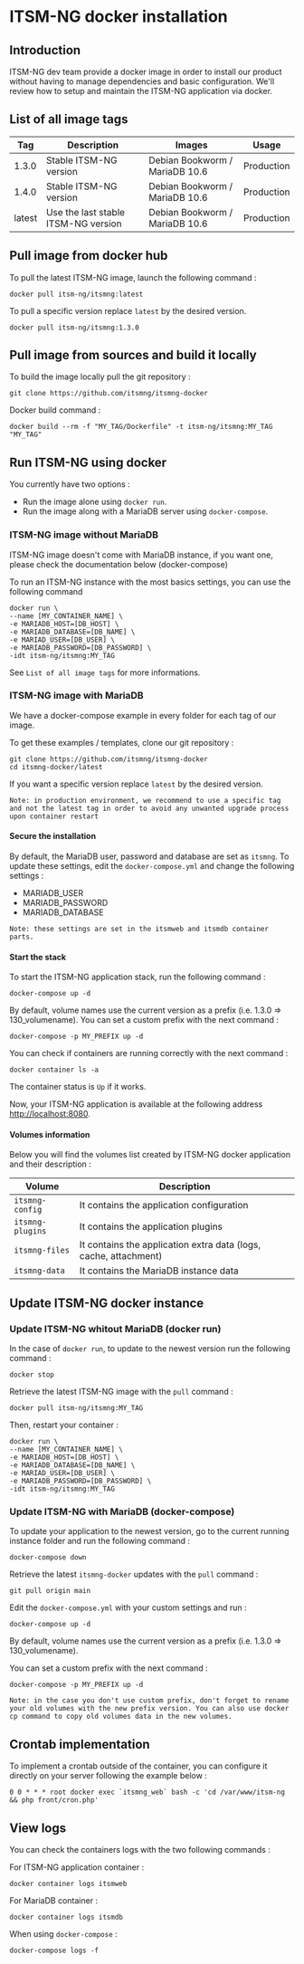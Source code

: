 # ITSM-NG docker installation

## Introduction

ITSM-NG dev team provide a docker image in order to install our product without having to manage dependencies and basic configuration.
We'll review how to setup and maintain the ITSM-NG application via docker.

## List of all image tags

| Tag    | Description                         | Images                         | Usage      |
|--------|-------------------------------------|--------------------------------|------------|
| 1.3.0  | Stable ITSM-NG version              | Debian Bookworm / MariaDB 10.6 | Production |
| 1.4.0  | Stable ITSM-NG version              | Debian Bookworm / MariaDB 10.6 | Production |
| latest | Use the last stable ITSM-NG version | Debian Bookworm / MariaDB 10.6 | Production |

## Pull image from docker hub

To pull the latest ITSM-NG image, launch the following command :

    docker pull itsm-ng/itsmng:latest

To pull a specific version replace `latest` by the desired version.

    docker pull itsm-ng/itsmng:1.3.0

## Pull image from sources and build it locally

To build the image locally pull the git repository :

    git clone https://github.com/itsmng/itsmng-docker

Docker build command :

    docker build --rm -f "MY_TAG/Dockerfile" -t itsm-ng/itsmng:MY_TAG "MY_TAG"

## Run ITSM-NG using docker

You currently have two options : 

* Run the image alone using `docker run`.
* Run the image along with a MariaDB server using `docker-compose`.

### ITSM-NG image without MariaDB

ITSM-NG image doesn't come with MariaDB instance, if you want one, please check the documentation below (docker-compose)

To run an ITSM-NG instance with the most basics settings, you can use the following command 

    docker run \
    --name [MY_CONTAINER_NAME] \
    -e MARIADB_HOST=[DB_HOST] \
    -e MARIADB_DATABASE=[DB_NAME] \
    -e MARIAD_USER=[DB_USER] \
    -e MARIADB_PASSWORD=[DB_PASSWORD] \
    -idt itsm-ng/itsmng:MY_TAG

See `List of all image tags` for more informations.

### ITSM-NG image with MariaDB

We have a docker-compose example in every folder for each tag of our image.

To get these examples / templates, clone our git repository :

    git clone https://github.com/itsmng/itsmng-docker
    cd itsmng-docker/latest

If you want a specific version replace `latest` by the desired version.

`Note: in production environment, we recommend to use a specific tag and not the latest tag in order to avoid any unwanted upgrade process upon container restart`

#### Secure the installation

By default, the MariaDB user, password and database are set as `itsmng`.
To update these settings, edit the `docker-compose.yml` and change the following settings :

* MARIADB_USER
* MARIADB_PASSWORD
* MARIADB_DATABASE

`Note: these settings are set in the itsmweb and itsmdb container parts.`

#### Start the stack

To start the ITSM-NG application stack, run the following command :

    docker-compose up -d

By default, volume names use the current version as a prefix (i.e. 1.3.0 => 130_volumename). You can set a custom prefix with the next command :

    docker-compose -p MY_PREFIX up -d

You can check if containers are running correctly with the next command :

    docker container ls -a

The container status is `Up` if it works.

Now, your ITSM-NG application is available at the following address [http://localhost:8080](http://localhost:8080).

#### Volumes information

Below you will find the volumes list created by ITSM-NG docker application and their description :

| Volume           | Description                                                      |
|------------------|------------------------------------------------------------------|
| `itsmng-config`  | It contains the application configuration                        |
| `itsmng-plugins` | It contains the application plugins                              |
| `itsmng-files`   | It contains the application extra data (logs, cache, attachment) |
| `itsmng-data`    | It contains the MariaDB instance data                            |

## Update ITSM-NG docker instance

### Update ITSM-NG whitout MariaDB (docker run)

In the case of `docker run`, to update to the newest version run the following command :

    docker stop

Retrieve the latest ITSM-NG image with the `pull` command :

    docker pull itsm-ng/itsmng:MY_TAG

Then, restart your container :

    docker run \
    --name [MY_CONTAINER_NAME] \
    -e MARIADB_HOST=[DB_HOST] \
    -e MARIADB_DATABASE=[DB_NAME] \
    -e MARIAD_USER=[DB_USER] \
    -e MARIADB_PASSWORD=[DB_PASSWORD] \
    -idt itsm-ng/itsmng:MY_TAG

### Update ITSM-NG with MariaDB (docker-compose)

To update your application to the newest version, go to the current running instance folder and run the following command :

    docker-compose down

Retrieve the latest `itsmng-docker` updates with the `pull` command :

    git pull origin main

Edit the `docker-compose.yml` with your custom settings and run :

    docker-compose up -d

By default, volume names use the current version as a prefix (i.e. 1.3.0 => 130_volumename). 

You can set a custom prefix with the next command :

    docker-compose -p MY_PREFIX up -d

`Note: in the case you don't use custom prefix, don't forget to rename your old volumes with the new prefix version. You can also use docker cp command to copy old volumes data in the new volumes.`

## Crontab implementation

To implement a crontab outside of the container, you can configure it directly on your server following the example below :

    0 0 * * * root docker exec `itsmng_web` bash -c 'cd /var/www/itsm-ng && php front/cron.php'

## View logs

You can check the containers logs with the two following commands :

For ITSM-NG application container :

    docker container logs itsmweb

For MariaDB container :

    docker container logs itsmdb

When using `docker-compose` : 

    docker-compose logs -f 

